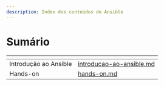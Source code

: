 ```yaml
---
description: Index dos conteúdos de Ansible
---
```


# Sumário

<table data-view="cards"><thead><tr><th></th><th data-hidden data-card-target data-type="content-ref"></th></tr></thead><tbody><tr><td>Introdução ao Ansible</td><td><a href="../overview/introducao-ao-ansible.md">introducao-ao-ansible.md</a></td></tr><tr><td>Hands-on</td><td><a href="../overview/hands-on.md">hands-on.md</a></td></tr></tbody></table>
